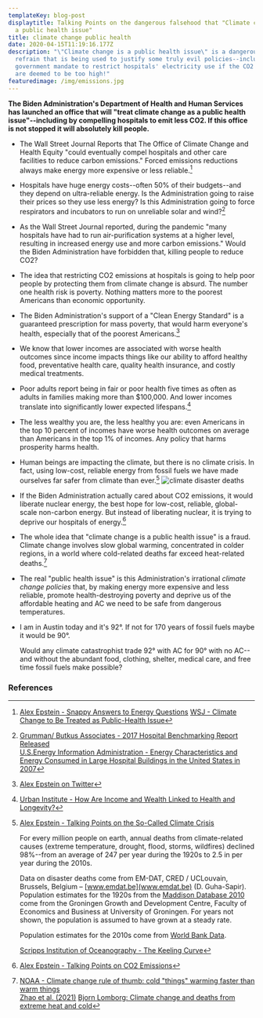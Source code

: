 ```yaml
---
templateKey: blog-post
displaytitle: Talking Points on the dangerous falsehood that "Climate change is
  a public health issue"
title: climate change public health
date: 2020-04-15T11:19:16.177Z
description: "\"Climate change is a public health issue\" is a dangerous new
  refrain that is being used to justify some truly evil policies--including a
  government mandate to restrict hospitals' electricity use if the CO2 emissions
  are deemed to be too high!"
featuredimage: /img/emissions.jpg
---
```

**The Biden Administration's Department of Health and Human Services has launched an office that will "treat climate change as a public health issue"--including by compelling hospitals to emit less CO2. If this office is not stopped it will absolutely kill people.**

- ​​The Wall Street Journal Reports that The Office of Climate Change and Health Equity "could eventually compel hospitals and other care facilities to reduce carbon emissions." Forced emissions reductions always make energy more expensive or less reliable.[^1]

- Hospitals have huge energy costs--often 50% of their budgets--and they depend on ultra-reliable energy. Is the Administration going to raise their prices so they use less energy? Is this Administration going to force respirators and incubators to run on unreliable solar and wind?[^2]

- As the Wall Street Journal reported, during the pandemic "many hospitals have had to run air-purification systems at a higher level, resulting in increased energy use and more carbon emissions." Would the Biden Administration have forbidden that, killing people to reduce CO2?

- The idea that restricting CO2 emissions at hospitals is going to help poor people by protecting them from climate change is absurd. The number one health risk is poverty. Nothing matters more to the poorest Americans than economic opportunity.

- The Biden Administration's support of a "Clean Energy Standard" is a guaranteed prescription for mass poverty, that would harm everyone's health, especially that of the poorest Americans.[^3]

- We know that lower incomes are associated with worse health outcomes since income impacts things like our ability to afford healthy food, preventative health care, quality health insurance, and costly medical treatments.

- Poor adults report being in fair or poor health five times as often as adults in families making more than $100,000. And lower incomes translate into significantly lower expected lifespans.[^4]

- The less wealthy you are, the less healthy you are: even Americans in the top 10 percent of incomes have worse health outcomes on average than Americans in the top 1% of incomes. Any policy that harms prosperity harms health.

- Human beings are impacting the climate, but there is no climate crisis. In fact, using low-cost, reliable energy from fossil fuels we have made ourselves far safer from climate than ever.[^5]
![climate disaster deaths](/img/art-03-more-fossil-fuel-use-plummeting-climate-related-disaster-deaths.png)

- If the Biden Administration actually cared about CO2 emissions, it would liberate nuclear energy, the best hope for low-cost, reliable, global-scale non-carbon energy. But instead of liberating nuclear, it is trying to deprive our hospitals of energy.[^6]

- The whole idea that "climate change is a public health issue" is a fraud. Climate change involves slow global warming, concentrated in colder regions, in a world where cold-related deaths far exceed heat-related deaths.[^7]

- The real "public health issue" is this Administration's irrational *climate change policies* that, by making energy more expensive and less reliable, promote health-destroying poverty and deprive us of the affordable heating and AC we need to be safe from dangerous temperatures.

- I am in Austin today and it's 92°. If not for 170 years of fossil fuels maybe it would be 90°.

    Would any climate catastrophist trade 92° with AC for 90° with no AC--and without the abundant food, clothing, shelter, medical care, and free time fossil fuels make possible?

### References

[^1]:
    [Alex Epstein - Snappy Answers to Energy Questions](https://energytalkingpoints.com/energy-q-a/)
    [WSJ - Climate Change to Be Treated as Public-Health Issue](https://www.wsj.com/articles/climate-change-to-be-treated-as-public-health-issue-11630315800)

[^2]:
    [Grumman/ Butkus Associates - 2017 Hospital Benchmarking Report Released](https://mailchi.mp/grummanbutkus.com/othzpxiqzw)\
    [U.S.Energy Information Administration - Energy Characteristics and Energy Consumed in Large Hospital Buildings in the United States in 2007](https://www.eia.gov/consumption/commercial/reports/2007/large-hospital.php)

[^3]: [Alex Epstein on Twitter](https://twitter.com/AlexEpstein/status/1418243194727194626)

[^4]: [Urban Institute - How Are Income and Wealth Linked to Health and Longevity?](https://www.urban.org/sites/default/files/publication/49116/2000178-How-are-Income-and-Wealth-Linked-to-Health-and-Longevity.pdf)

[^5]:
    [Alex Epstein - Talking Points on the So-Called Climate Crisis](https://energytalkingpoints.com/climate-crisis/)

    For every million people on earth, annual deaths from climate-related causes (extreme temperature, drought, flood, storms, wildfires) declined 98%--from an average of 247 per year during the 1920s to 2.5 in per year during the 2010s.

    Data on disaster deaths come from EM-DAT, CRED / UCLouvain, Brussels, Belgium – [www.emdat.be](www.emdat.be) (D. Guha-Sapir).
    Population estimates for the 1920s from the [Maddison Database 2010](https://www.rug.nl/ggdc/historicaldevelopment/maddison/releases/maddison-database-2010) come from the Groningen Growth and Development Centre, Faculty of Economics and Business at University of Groningen. For years not shown, the population is assumed to have grown at a steady rate.

    Population estimates for the 2010s come from [World Bank Data](https://data.worldbank.org/indicator/SP.POP.TOTL).

    [Scripps Institution of Oceanography - The Keeling Curve](https://keelingcurve.ucsd.edu/)

[^6]: [Alex Epstein - Talking Points on CO2 Emissions](https://energytalkingpoints.com/co2-emissions/)

[^7]:
    [NOAA - Climate change rule of thumb: cold "things" warming faster than warm things](https://www.climate.gov/news-features/blogs/beyond-data/climate-change-rule-thumb-cold-things-warming-faster-warm-things)\
    [Zhao et al. (2021)](https://doi.org/10.1016/S2542-5196(21)00081-4)
    [Bjorn Lomborg: Climate change and deaths from extreme heat and cold](https://financialpost.com/opinion/bjorn-lomborg-climate-change-and-deaths-from-extreme-heat-and-cold)